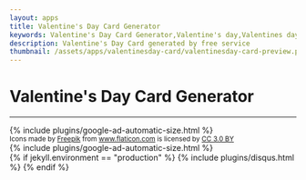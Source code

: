 ```yaml
---
layout: apps
title: Valentine's Day Card Generator
keywords: Valentine's Day Card Generator,Valentine's day,Valentines day
description: Valentine's Day Card generated by free service
thumbnail: /assets/apps/valentinesday-card/valentinesday-card-preview.png
---
```

<i class="mt-4"></i>

# Valentine's Day Card Generator

---

<div class="col-12 my-3">{% include plugins/google-ad-automatic-size.html %}</div>

<link href="https://fonts.googleapis.com/css?family=Merienda|Tangerine" rel="stylesheet">

<div id="app" class="mt-4">
  <valentinesday-card-generator></valentinesday-card-generator>
</div>

<script src="/assets/apps/valentinesday-card/vendor.f24970ba9de8133f9571.js"></script>
<script src="/assets/apps/valentinesday-card/main.7b41f95c8592928d7ceb.js"></script>

<div class="row mt-5">
  <small class="col-12 text-muted text-right">
  <div>Icons made by <a href="https://www.freepik.com/" title="Freepik" rel="nofollow" class="text-muted">Freepik</a> from <a href="https://www.flaticon.com/" title="Flaticon" rel="nofollow" class="text-muted">www.flaticon.com</a> is licensed by <a href="http://creativecommons.org/licenses/by/3.0/" title="Creative Commons BY 3.0" target="_blank" rel="nofollow" class="text-muted">CC 3.0 BY</a></div>
  </small>
</div>

<div class="sharethis-inline-share-buttons"></div>
<div class="col-12 my-3">{% include plugins/google-ad-automatic-size.html %}</div>
{% if jekyll.environment == "production" %}
  {% include plugins/disqus.html %}
{% endif %}